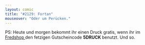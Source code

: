```yaml
---
layout: comic
title: "#2129: Fortan"
mouseover: "Oder um Perücken."
---
```


PS: 
Heute und morgen bekommt ihr einen Druck gratis, wenn ihr im <a href="http://fred-o-mat.spreadshirt.net" title="der fetzige Fredshop">Fredshop </a>den fetzigen Gutscheincode <strong>5DRUCK </strong>benutzt.
Und so.

